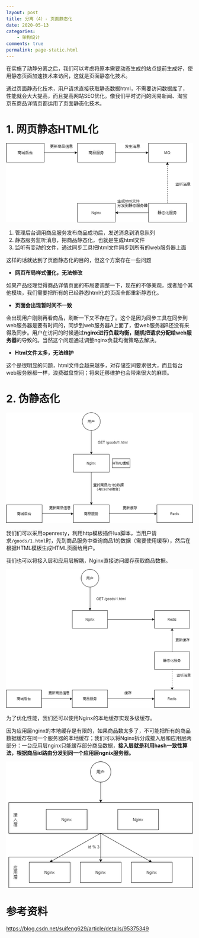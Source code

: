 ```yaml
---
layout: post
title: 分离（4）- 页面静态化
date: 2020-05-13
categories:
    - 架构设计
comments: true
permalink: page-static.html
---
```


在实施了动静分离之后，我们可以考虑将原本需要动态生成的站点提前生成好，使用静态页面加速技术来访问，这就是页面静态化技术。

通过页面静态化技术，用户请求直接获取静态数据html，不需要访问数据库了，性能就会大大提高，而且提高网站SEO优化。像我们平时访问的网易新闻、淘宝京东商品详情页都运用了页面静态化技术。

# 1. 网页静态HTML化

![](/assets/images/posts/page-static/page-static-1.png)

1. 管理后台调用商品服务发布商品成功后，发送消息到消息队列
2. 静态服务监听消息，把商品静态化，也就是生成html文件
3. 监听有变动的文件，通过同步工具把html文件同步到所有的web服务器上面

这样的话就达到了页面静态化的目的，但这个方案存在一些问题

- **网页布局样式僵化，无法修改**

如果产品经理觉得商品详情页面的布局要调整一下，现在的不够美观，或者加个其他模块，我们需要把所有的已经静态html化的页面全部重新静态化。

- **页面会出现暂时间不一致**

会出现用户刚刚再看商品，刷新一下又不存在了。这个是因为同步工具在同步到web服务器是要有时间的，同步到web服务器A上面了，但web服务器B还没有来得及同步。用户在访问的时候通过**nginx进行负载均衡，随机把请求分配给web服务器**的导致的。当然这个问题通过调整nginx负载均衡策略去解决。

- **Html文件太多，无法维护**

这个是很明显的问题，html文件会越来越多，对存储空间要求很大，而且每台web服务器都一样，浪费磁盘空间；将来迁移维护也会带来很大的麻烦。

# 2. 伪静态化

![](/assets/images/posts/page-static/page-static-2.png)

我们们可以采用openresty，利用http模板插件lua脚本，当用户请求`/goods/1.html`时，先到商品服务中查询商品1的数据（需要使用缓存），然后在根据HTML模板生成HTML页面给用户。

我们也可以将接入层和应用层解耦，Nginx直接访问缓存获取商品数据。

![](/assets/images/posts/page-static/page-static-3.png)

为了优化性能，我们还可以使用Nginx的本地缓存实现多级缓存。

因为应用层nginx的本地缓存是有限的，如果商品数太多了，不可能把所有的商品数据缓存在同一个服务器的本地缓存；我们可以将Nginx拆分成接入层和应用层两部分：一台应用层nginx只能缓存部分商品数据，**接入层就是利用hash一致性算法，根据商品id路由分发到同一个应用层ngnix服务器。**

![](/assets/images/posts/page-static/page-static-4.png)

# 参考资料

https://blog.csdn.net/suifeng629/article/details/95375349